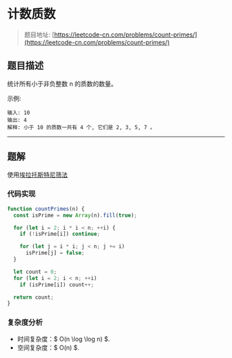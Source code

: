 # 计数质数

> 题目地址: [https://leetcode-cn.com/problems/count-primes/](https://leetcode-cn.com/problems/count-primes/)

## 题目描述

统计所有小于非负整数 n 的质数的数量。

示例:

```
输入: 10
输出: 4
解释: 小于 10 的质数一共有 4 个, 它们是 2, 3, 5, 7 。
```

------

## 题解

使用[埃拉托斯特尼筛法](https://zh.wikipedia.org/wiki/%E5%9F%83%E6%8B%89%E6%89%98%E6%96%AF%E7%89%B9%E5%B0%BC%E7%AD%9B%E6%B3%95)

### 代码实现

```js
function countPrimes(n) {
  const isPrime = new Array(n).fill(true);

  for (let i = 2; i * i < n; ++i) {
    if (!isPrime[i]) continue;

    for (let j = i * i; j < n; j += i)
      isPrime[j] = false;
  }

  let count = 0;
  for (let i = 2; i < n; ++i)
    if (isPrime[i]) count++;

  return count;
}
```

### 复杂度分析

* 时间复杂度：$ O(n \log \log n) $.
* 空间复杂度：$ O(n) $.
